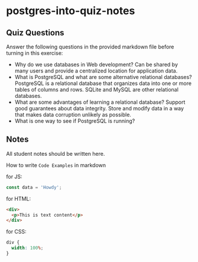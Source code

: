 # postgres-into-quiz-notes

## Quiz Questions

Answer the following questions in the provided markdown file before turning in this exercise:

- Why do we use databases in Web development?
  Can be shared by many users and provide a centralized location for application data.
- What is PostgreSQL and what are some alternative relational databases?
  PostgreSQL is a relational database that organizes data into one or more tables of columns and rows. SQLite and MySQL are other relational databases.
- What are some advantages of learning a relational database?
  Support good guarantees about data integrity. Store and modify data in a way that makes data corruption unlikely as possible.
- What is one way to see if PostgreSQL is running?

## Notes

All student notes should be written here.

How to write `Code Examples` in markdown

for JS:

```javascript
const data = 'Howdy';
```

for HTML:

```html
<div>
  <p>This is text content</p>
</div>
```

for CSS:

```css
div {
  width: 100%;
}
```
